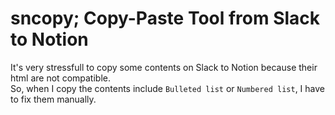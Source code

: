 # sncopy; Copy-Paste Tool from Slack to Notion

It's very stressfull to copy some contents on Slack to Notion because their html are not compatible.  
So, when I copy the contents include `Bulleted list` or `Numbered list`, I have to fix them manually.  